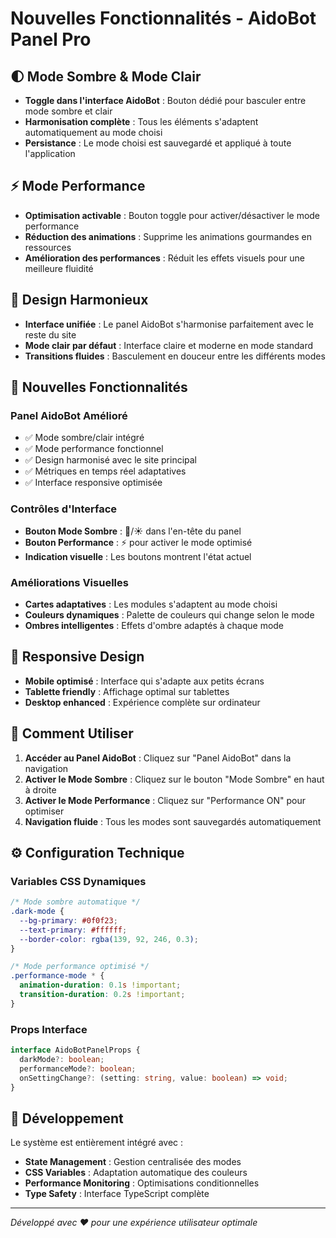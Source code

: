 # Nouvelles Fonctionnalités - AidoBot Panel Pro

## 🌓 Mode Sombre & Mode Clair
- **Toggle dans l'interface AidoBot** : Bouton dédié pour basculer entre mode sombre et clair
- **Harmonisation complète** : Tous les éléments s'adaptent automatiquement au mode choisi
- **Persistance** : Le mode choisi est sauvegardé et appliqué à toute l'application

## ⚡ Mode Performance
- **Optimisation activable** : Bouton toggle pour activer/désactiver le mode performance
- **Réduction des animations** : Supprime les animations gourmandes en ressources
- **Amélioration des performances** : Réduit les effets visuels pour une meilleure fluidité

## 🎨 Design Harmonieux
- **Interface unifiée** : Le panel AidoBot s'harmonise parfaitement avec le reste du site
- **Mode clair par défaut** : Interface claire et moderne en mode standard
- **Transitions fluides** : Basculement en douceur entre les différents modes

## 🚀 Nouvelles Fonctionnalités

### Panel AidoBot Amélioré
- ✅ Mode sombre/clair intégré
- ✅ Mode performance fonctionnel
- ✅ Design harmonisé avec le site principal
- ✅ Métriques en temps réel adaptatives
- ✅ Interface responsive optimisée

### Contrôles d'Interface
- **Bouton Mode Sombre** : 🌙/☀️ dans l'en-tête du panel
- **Bouton Performance** : ⚡ pour activer le mode optimisé
- **Indication visuelle** : Les boutons montrent l'état actuel

### Améliorations Visuelles
- **Cartes adaptatives** : Les modules s'adaptent au mode choisi
- **Couleurs dynamiques** : Palette de couleurs qui change selon le mode
- **Ombres intelligentes** : Effets d'ombre adaptés à chaque mode

## 📱 Responsive Design
- **Mobile optimisé** : Interface qui s'adapte aux petits écrans
- **Tablette friendly** : Affichage optimal sur tablettes
- **Desktop enhanced** : Expérience complète sur ordinateur

## 🎯 Comment Utiliser

1. **Accéder au Panel AidoBot** : Cliquez sur "Panel AidoBot" dans la navigation
2. **Activer le Mode Sombre** : Cliquez sur le bouton "Mode Sombre" en haut à droite
3. **Activer le Mode Performance** : Cliquez sur "Performance ON" pour optimiser
4. **Navigation fluide** : Tous les modes sont sauvegardés automatiquement

## ⚙️ Configuration Technique

### Variables CSS Dynamiques
```css
/* Mode sombre automatique */
.dark-mode {
  --bg-primary: #0f0f23;
  --text-primary: #ffffff;
  --border-color: rgba(139, 92, 246, 0.3);
}

/* Mode performance optimisé */
.performance-mode * {
  animation-duration: 0.1s !important;
  transition-duration: 0.2s !important;
}
```

### Props Interface
```typescript
interface AidoBotPanelProps {
  darkMode?: boolean;
  performanceMode?: boolean;
  onSettingChange?: (setting: string, value: boolean) => void;
}
```

## 🔧 Développement

Le système est entièrement intégré avec :
- **State Management** : Gestion centralisée des modes
- **CSS Variables** : Adaptation automatique des couleurs
- **Performance Monitoring** : Optimisations conditionnelles
- **Type Safety** : Interface TypeScript complète

---

*Développé avec ❤️ pour une expérience utilisateur optimale*

